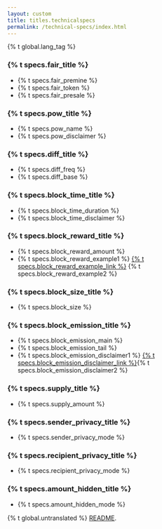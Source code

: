```yaml
---
layout: custom
title: titles.technicalspecs
permalink: /technical-specs/index.html
---
```

{% t global.lang_tag %}
<div class="about-monero">
    <section class="container">
        <div class="row">
            <!-- left two-thirds block-->
            <div class="full col-xs-12">
                <div class="info-block text-adapt">
                    <div class="row">
                        <div class="col">
                            <h3>{% t specs.fair_title %}</h3>
                        </div>
                    </div>
                    <div>
                        <ul>
                            <li>{% t specs.fair_premine %}</li>
                            <li>{% t specs.fair_token %}</li>
                            <li>{% t specs.fair_presale %}</li>
                        </ul>
                    </div>
                    <div class="row">
                        <div class="col">
                            <h3>{% t specs.pow_title %}</h3>
                        </div>
                    </div>
                    <div>
                        <ul>
                            <li>{% t specs.pow_name %}</li>
                            <li>{% t specs.pow_disclaimer %}</li>
                        </ul>
                    </div>
                    <div class="row">
                        <div class="col">
                            <h3>{% t specs.diff_title %}</h3>
                        </div>
                    </div>
                    <div>
                        <ul>
                            <li>{% t specs.diff_freq %}</li>
                            <li>{% t specs.diff_base %}</li>
                        </ul>
                    </div>
                    <div class="row">
                        <div class="col">
                            <h3>{% t specs.block_time_title %}</h3>
                        </div>
                    </div>
                    <div>
                        <ul>
                            <li>{% t specs.block_time_duration %}</li>
                            <li>{% t specs.block_time_disclaimer %}</li>
                        </ul>
                    </div>
                    <div class="row">
                        <div class="col">
                            <h3>{% t specs.block_reward_title %}</h3>
                        </div>
                    </div>
                    <div>
                        <ul>
                            <li>{% t specs.block_reward_amount %}</li>
                            <li>{% t specs.block_reward_example1 %} <a href="https://moneroblocks.info/">{% t specs.block_reward_example_link %}</a> {% t specs.block_reward_example2 %}</li>
                        </ul>
                    </div>
                    <div class="row">
                        <div class="col">
                            <h3>{% t specs.block_size_title %}</h3>
                        </div>
                    </div>
                    <div>
                        <ul>
                            <li>{% t specs.block_size %}</li>
                        </ul>
                    </div>
                    <div class="row">
                        <div class="col">
                            <h3>{% t specs.block_emission_title %}</h3>
                        </div>
                    </div>
                    <div>
                        <ul>
                            <li>{% t specs.block_emission_main %}</li>
                            <li>{% t specs.block_emission_tail %}</li>
                            <li>{% t specs.block_emission_disclaimer1 %} <a href="https://www.reddit.com/r/Monero/comments/512kwh/useful_for_learning_about_monero_coin_emission/">{% t specs.block_emission_disclaimer_link %}</a>{% t specs.block_emission_disclaimer2 %}</li>
                        </ul>
                    </div>
                    <div class="row">
                        <div class="col">
                            <h3>{% t specs.supply_title %}</h3>
                        </div>
                    </div>
                    <div>
                        <ul>
                            <li>{% t specs.supply_amount %}</li>
                        </ul>
                    </div>
                    <div class="row">
                        <div class="col">
                            <h3>{% t specs.sender_privacy_title %}</h3>
                        </div>
                    </div>
                    <div>
                        <ul>
                            <li>{% t specs.sender_privacy_mode %}</li>
                        </ul>
                    </div>
                    <div class="row">
                        <div class="col">
                            <h3>{% t specs.recipient_privacy_title %}</h3>
                        </div>
                    </div>
                    <div>
                        <ul>
                            <li>{% t specs.recipient_privacy_mode %}</li>
                        </ul>
                    </div>
                    <div class="row">
                        <div class="col">
                            <h3>{% t specs.amount_hidden_title %}</h3>
                        </div>
                    </div>
                    <div>
                        <ul>
                            <li>{% t specs.amount_hidden_mode %}</li>
                        </ul>
                    </div>
                </div>
            </div>
            <!-- end right one-third block-->
        </div>
    </section>
</div>

<div class="untranslated {% t specs.translated %}">
    <p>{% t global.untranslated %} <a class="untranslated-link" href="https://repo.getmonero.org/monero-project/monero-site/blob/master/README.md#140-how-to-translate-a-page">README</a>.</p>
</div>